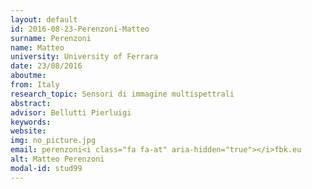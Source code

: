 ```yaml
---
layout: default 
id: 2016-08-23-Perenzoni-Matteo
surname: Perenzoni
name: Matteo
university: University of Ferrara
date: 23/08/2016
aboutme: 
from: Italy
research_topic: Sensori di immagine multispettrali
abstract: 
advisor: Bellutti Pierluigi
keywords: 
website: 
img: no_picture.jpg
email: perenzoni<i class="fa fa-at" aria-hidden="true"></i>fbk.eu
alt: Matteo Perenzoni
modal-id: stud99
---
```

